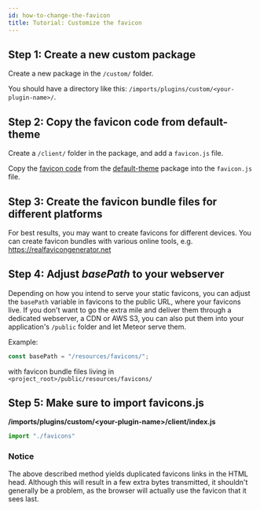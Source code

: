 ```yaml
---
id: how-to-change-the-favicon
title: Tutorial: Customize the favicon
---
```

    
## Step 1: Create a new custom package

Create a new package in the `/custom/` folder.

You should have a directory like this: `/imports/plugins/custom/<your-plugin-name>/`.

## Step 2: Copy the favicon code from default-theme

Create a `/client/` folder in the package, and add a `favicon.js` file.

Copy the [favicon code](https://github.com/reactioncommerce/reaction/blob/master/imports/plugins/included/default-theme/client/favicons.js) from the [default-theme](https://github.com/reactioncommerce/reaction/tree/master/imports/plugins/included/default-theme) package into the `favicon.js` file.

## Step 3: Create the favicon bundle files for different platforms

For best results, you may want to create favicons for different devices. You can create favicon bundles with various online tools, e.g. <https://realfavicongenerator.net>

## Step 4: Adjust _basePath_ to your webserver

Depending on how you intend to serve your static favicons, you can adjust the `basePath` variable in favicons to the public URL, where your favicons live. If you don't want to go the extra mile and deliver them through a dedicated webserver, a CDN or AWS S3, you can also put them into your application's `/public` folder and let Meteor serve them.

Example:

```js
const basePath = "/resources/favicons/";
```

with favicon bundle files living in `<project_root>/public/resources/favicons/`

## Step 5: Make sure to import favicons.js

**/imports/plugins/custom/&lt;your-plugin-name>/client/index.js**

```js
import "./favicons"
```

### Notice

The above described method yields duplicated favicons links in the HTML head. Although this will result in a few extra bytes transmitted, it shouldn't generally be a problem, as the browser will actually use the favicon that it sees last.
